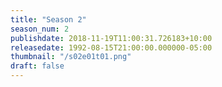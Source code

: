 ```yaml
---
title: "Season 2"
season_num: 2
publishdate: 2018-11-19T11:00:31.726183+10:00
releasedate: 1992-08-15T21:00:00.000000-05:00
thumbnail: "/s02e01t01.png"
draft: false
---
```


